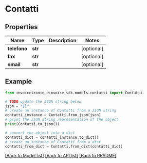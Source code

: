 # Contatti


## Properties

Name | Type | Description | Notes
------------ | ------------- | ------------- | -------------
**telefono** | **str** |  | [optional] 
**fax** | **str** |  | [optional] 
**email** | **str** |  | [optional] 

## Example

```python
from invoicetronic_einvoice_sdk.models.contatti import Contatti

# TODO update the JSON string below
json = "{}"
# create an instance of Contatti from a JSON string
contatti_instance = Contatti.from_json(json)
# print the JSON string representation of the object
print(Contatti.to_json())

# convert the object into a dict
contatti_dict = contatti_instance.to_dict()
# create an instance of Contatti from a dict
contatti_from_dict = Contatti.from_dict(contatti_dict)
```
[[Back to Model list]](../README.md#documentation-for-models) [[Back to API list]](../README.md#documentation-for-api-endpoints) [[Back to README]](../README.md)


